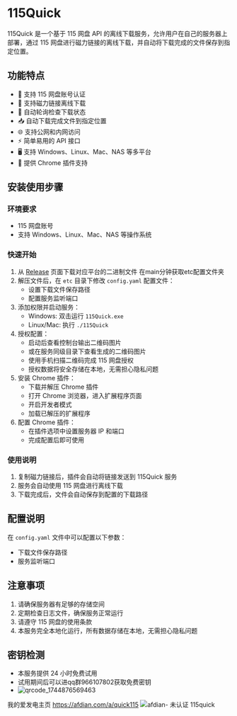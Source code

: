 # 115Quick

115Quick 是一个基于 115 网盘 API 的离线下载服务，允许用户在自己的服务器上部署，通过 115 网盘进行磁力链接的离线下载，并自动将下载完成的文件保存到指定位置。

## 功能特点

- 🔐 支持 115 网盘账号认证
- 🧲 支持磁力链接离线下载
- 🔄 自动轮询检查下载状态
- 📥 自动下载完成文件到指定位置
- 🌐 支持公网和内网访问
- ⚡ 简单易用的 API 接口
- 🖥️ 支持 Windows、Linux、Mac、NAS 等多平台
- 🔌 提供 Chrome 插件支持

## 安装使用步骤

### 环境要求

- 115 网盘账号
- 支持 Windows、Linux、Mac、NAS 等操作系统

### 快速开始

1. 从 [Release](https://github.com/ddc-111/115quick/releases/tag/0.1) 页面下载对应平台的二进制文件 在main分钟获取etc配置文件夹
2. 解压文件后，在 `etc` 目录下修改 `config.yaml` 配置文件：
   - 设置下载文件保存路径
   - 配置服务监听端口
3. 添加权限并启动服务：
   - Windows: 双击运行 `115Quick.exe`
   - Linux/Mac: 执行 `./115Quick`
4. 授权配置：
   - 启动后查看控制台输出二维码图片
   - 或在服务同级目录下查看生成的二维码图片
   - 使用手机扫描二维码完成 115 网盘授权
   - 授权数据将安全存储在本地，无需担心隐私问题
5. 安装 Chrome 插件：
   - 下载并解压 Chrome 插件
   - 打开 Chrome 浏览器，进入扩展程序页面
   - 开启开发者模式
   - 加载已解压的扩展程序
6. 配置 Chrome 插件：
   - 在插件选项中设置服务器 IP 和端口
   - 完成配置后即可使用

### 使用说明

1. 复制磁力链接后，插件会自动将链接发送到 115Quick 服务
2. 服务会自动使用 115 网盘进行离线下载
3. 下载完成后，文件会自动保存到配置的下载路径

## 配置说明

在 `config.yaml` 文件中可以配置以下参数：

- 下载文件保存路径
- 服务监听端口

## 注意事项

1. 请确保服务器有足够的存储空间
2. 定期检查日志文件，确保服务正常运行
3. 请遵守 115 网盘的使用条款
4. 本服务完全本地化运行，所有数据存储在本地，无需担心隐私问题

## 密钥检测

- 本服务提供 24 小时免费试用
- 试用期间后可以进qq群966107802获取免费密钥
- ![qrcode_1744876569463](https://github.com/user-attachments/assets/327eab27-a66e-47e8-b0cd-78761e35fa60)


我的爱发电主页 https://afdian.com/a/quick115
![afdian- 未认证 115quick](https://github.com/user-attachments/assets/ac223324-63f7-4d86-83ef-b4d5c502b1ef)
